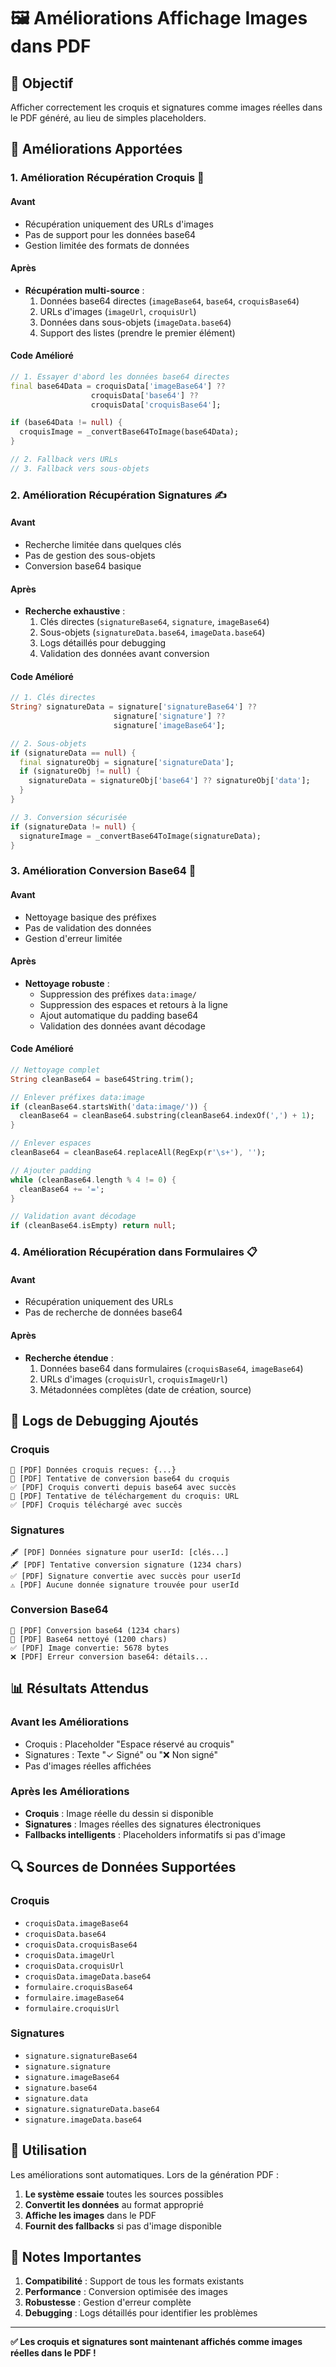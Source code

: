 # 🖼️ Améliorations Affichage Images dans PDF

## 🎯 Objectif
Afficher correctement les croquis et signatures comme images réelles dans le PDF généré, au lieu de simples placeholders.

## 🔧 Améliorations Apportées

### 1. **Amélioration Récupération Croquis** 🎨

#### **Avant**
- Récupération uniquement des URLs d'images
- Pas de support pour les données base64
- Gestion limitée des formats de données

#### **Après**
- **Récupération multi-source** :
  1. Données base64 directes (`imageBase64`, `base64`, `croquisBase64`)
  2. URLs d'images (`imageUrl`, `croquisUrl`)
  3. Données dans sous-objets (`imageData.base64`)
  4. Support des listes (prendre le premier élément)

#### **Code Amélioré**
```dart
// 1. Essayer d'abord les données base64 directes
final base64Data = croquisData['imageBase64'] ??
                  croquisData['base64'] ??
                  croquisData['croquisBase64'];

if (base64Data != null) {
  croquisImage = _convertBase64ToImage(base64Data);
}

// 2. Fallback vers URLs
// 3. Fallback vers sous-objets
```

### 2. **Amélioration Récupération Signatures** ✍️

#### **Avant**
- Recherche limitée dans quelques clés
- Pas de gestion des sous-objets
- Conversion base64 basique

#### **Après**
- **Recherche exhaustive** :
  1. Clés directes (`signatureBase64`, `signature`, `imageBase64`)
  2. Sous-objets (`signatureData.base64`, `imageData.base64`)
  3. Logs détaillés pour debugging
  4. Validation des données avant conversion

#### **Code Amélioré**
```dart
// 1. Clés directes
String? signatureData = signature['signatureBase64'] ??
                       signature['signature'] ??
                       signature['imageBase64'];

// 2. Sous-objets
if (signatureData == null) {
  final signatureObj = signature['signatureData'];
  if (signatureObj != null) {
    signatureData = signatureObj['base64'] ?? signatureObj['data'];
  }
}

// 3. Conversion sécurisée
if (signatureData != null) {
  signatureImage = _convertBase64ToImage(signatureData);
}
```

### 3. **Amélioration Conversion Base64** 🔄

#### **Avant**
- Nettoyage basique des préfixes
- Pas de validation des données
- Gestion d'erreur limitée

#### **Après**
- **Nettoyage robuste** :
  - Suppression des préfixes `data:image/`
  - Suppression des espaces et retours à la ligne
  - Ajout automatique du padding base64
  - Validation des données avant décodage

#### **Code Amélioré**
```dart
// Nettoyage complet
String cleanBase64 = base64String.trim();

// Enlever préfixes data:image
if (cleanBase64.startsWith('data:image/')) {
  cleanBase64 = cleanBase64.substring(cleanBase64.indexOf(',') + 1);
}

// Enlever espaces
cleanBase64 = cleanBase64.replaceAll(RegExp(r'\s+'), '');

// Ajouter padding
while (cleanBase64.length % 4 != 0) {
  cleanBase64 += '=';
}

// Validation avant décodage
if (cleanBase64.isEmpty) return null;
```

### 4. **Amélioration Récupération dans Formulaires** 📋

#### **Avant**
- Récupération uniquement des URLs
- Pas de recherche de données base64

#### **Après**
- **Recherche étendue** :
  1. Données base64 dans formulaires (`croquisBase64`, `imageBase64`)
  2. URLs d'images (`croquisUrl`, `croquisImageUrl`)
  3. Métadonnées complètes (date de création, source)

## 🧪 **Logs de Debugging Ajoutés**

### **Croquis**
```
🎨 [PDF] Données croquis reçues: {...}
🎨 [PDF] Tentative de conversion base64 du croquis
✅ [PDF] Croquis converti depuis base64 avec succès
🎨 [PDF] Tentative de téléchargement du croquis: URL
✅ [PDF] Croquis téléchargé avec succès
```

### **Signatures**
```
🖋️ [PDF] Données signature pour userId: [clés...]
🖋️ [PDF] Tentative conversion signature (1234 chars)
✅ [PDF] Signature convertie avec succès pour userId
⚠️ [PDF] Aucune donnée signature trouvée pour userId
```

### **Conversion Base64**
```
🔄 [PDF] Conversion base64 (1234 chars)
🔄 [PDF] Base64 nettoyé (1200 chars)
✅ [PDF] Image convertie: 5678 bytes
❌ [PDF] Erreur conversion base64: détails...
```

## 📊 **Résultats Attendus**

### **Avant les Améliorations**
- Croquis : Placeholder "Espace réservé au croquis"
- Signatures : Texte "✓ Signé" ou "❌ Non signé"
- Pas d'images réelles affichées

### **Après les Améliorations**
- **Croquis** : Image réelle du dessin si disponible
- **Signatures** : Images réelles des signatures électroniques
- **Fallbacks intelligents** : Placeholders informatifs si pas d'image

## 🔍 **Sources de Données Supportées**

### **Croquis**
- `croquisData.imageBase64`
- `croquisData.base64`
- `croquisData.croquisBase64`
- `croquisData.imageUrl`
- `croquisData.croquisUrl`
- `croquisData.imageData.base64`
- `formulaire.croquisBase64`
- `formulaire.imageBase64`
- `formulaire.croquisUrl`

### **Signatures**
- `signature.signatureBase64`
- `signature.signature`
- `signature.imageBase64`
- `signature.base64`
- `signature.data`
- `signature.signatureData.base64`
- `signature.imageData.base64`

## 🚀 **Utilisation**

Les améliorations sont automatiques. Lors de la génération PDF :

1. **Le système essaie** toutes les sources possibles
2. **Convertit les données** au format approprié
3. **Affiche les images** dans le PDF
4. **Fournit des fallbacks** si pas d'image disponible

## 📝 **Notes Importantes**

1. **Compatibilité** : Support de tous les formats existants
2. **Performance** : Conversion optimisée des images
3. **Robustesse** : Gestion d'erreur complète
4. **Debugging** : Logs détaillés pour identifier les problèmes

---

**✅ Les croquis et signatures sont maintenant affichés comme images réelles dans le PDF !**
